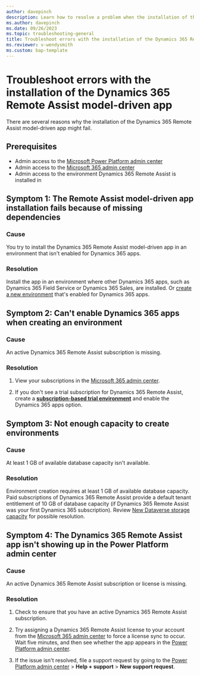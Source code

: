 ```yaml
---
author: davepinch
description: Learn how to resolve a problem when the installation of the Dynamics 365 Remote Assist model-driven app fails
ms.author: davepinch
ms.date: 09/26/2023
ms.topic: troubleshooting-general
title: Troubleshoot errors with the installation of the Dynamics 365 Remote Assist model-driven app
ms.reviewer: v-wendysmith
ms.custom: bap-template
---
```


# Troubleshoot errors with the installation of the Dynamics 365 Remote Assist model-driven app

There are several reasons why the installation of the Dynamics 365 Remote Assist model-driven app might fail.

## Prerequisites

- Admin access to the [Microsoft Power Platform admin center](https://admin.powerplatform.microsoft.com/)
- Admin access to the [Microsoft 365 admin center](https://admin.microsoft.com/AdminPortal)
- Admin access to the environment Dynamics 365 Remote Assist is installed in

## Symptom 1: The Remote Assist model-driven app installation fails because of missing dependencies

### Cause

You try to install the Dynamics 365 Remote Assist model-driven app in an environment that isn't enabled for Dynamics 365 apps.

### Resolution

Install the app in an environment where other Dynamics 365 apps, such as Dynamics 365 Field Service or Dynamics 365 Sales, are installed. Or [create a new environment](**/*dynamics365/mixed-reality/remote-assist/install-the-dynamics-365-remote-assist-model-driven-app) that's enabled for Dynamics 365 apps.

## Symptom 2: Can't enable Dynamics 365 apps when creating an environment

### Cause

An active Dynamics 365 Remote Assist subscription is missing.

### Resolution

1. View your subscriptions in the [Microsoft 365 admin center](https://admin.microsoft.com/).

1. If you don't see a trial subscription for Dynamics 365 Remote Assist, create a [**subscription-based trial environment**](/power-platform/admin/trial-environments#create-a-trial-subscription-based-environment-in-the-power-platform-admin-center) and enable the Dynamics 365 apps option.

## Symptom 3: Not enough capacity to create environments

### Cause

At least 1 GB of available database capacity isn't available.

### Resolution

Environment creation requires at least 1 GB of available database capacity. Paid subscriptions of Dynamics 365 Remote Assist provide a default tenant entitlement of 10 GB of database capacity (if Dynamics 365 Remote Assist was your first Dynamics 365 subscription). Review [New Dataverse storage capacity](/power-platform/admin/capacity-storage) for possible resolution.

## Symptom 4: The Dynamics 365 Remote Assist app isn't showing up in the Power Platform admin center

### Cause

An active Dynamics 365 Remote Assist subscription or license is missing.

### Resolution

1. Check to ensure that you have an active Dynamics 365 Remote Assist subscription.

2. Try assigning a Dynamics 365 Remote Assist license to your account from the [Microsoft 365 admin center](https://admin.microsoft.com) to force a license sync to occur. Wait five minutes, and then see whether the app appears in the [Power Platform admin center](https://admin.powerplatform.com).

3. If the issue isn't resolved, file a support request by going to the [Power Platform admin center](https://admin.powerplatform.com) > **Help + support** > **New support request**.